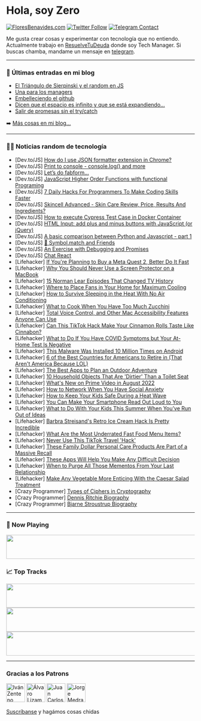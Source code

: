 # Hola, soy Zero

[![FloresBenavides.com](https://img.shields.io/website?down_message=oops&label=MiBlog&style=for-the-badge&up_message=online&url=https%3A%2F%2Ffloresbenavides.com)](https://floresbenavides.com) [![Twitter Follow](https://img.shields.io/twitter/follow/ZeroDragon?color=%231DA1F2&label=Follow&logo=twitter&logoColor=ffffff&style=for-the-badge)](https://twitter.com/zerodragon) [![Telegram Contact](https://img.shields.io/badge/escr%C3%ADbeme-ZeroDragon-%2326A5E4?style=for-the-badge&logo=telegram)](https://t.me/zerodragon)

Me gusta crear cosas y experimentar con tecnología que no entiendo.
Actualmente trabajo en [ResuelveTuDeuda](http://github.com/resuelve) donde soy Tech Manager.
Si buscas chamba, mandame un mensaje en [telegram](https://t.me/zerodragon).

---

### 📕 Últimas entradas en mi blog
<!-- BLOG-POST-LIST:START -->
- [El Triángulo de Sierpinski y el random en JS](https://floresbenavides.com/el-triangulo-de-sierpinski-y-el-random-en-js/)
- [Una para los managers](https://floresbenavides.com/una-para-los-managers/)
- [Embelleciendo el github](https://floresbenavides.com/embelleciendo-el-github/)
- [Dicen que el espacio es infinito y que se está expandiendo…](https://floresbenavides.com/dicen-que-el-espacio-es-infinito-y-que-se-esta-expandiendo/)
- [Salir de promesas sin el try/catch](https://floresbenavides.com/salir-de-promesas-sin-el-try-catch/)
<!-- BLOG-POST-LIST:END -->

➡️ [Más cosas en mi blog...](https://floresbenavides.com)

---

### 👨‍💻 Noticias random de tecnología
<!-- TECH-POSTS:START -->
- [Dev.to/JS] [How do I use JSON formatter extension in Chrome?](https://dev.to/professionalw0/how-do-i-use-json-formatter-extension-in-chrome-4iac)
- [Dev.to/JS] [Print to console - console.log&lpar;&rpar; and more](https://dev.to/tonmoydev/print-to-console-consolelog-and-more-4eca)
- [Dev.to/JS] [Let’s do fabform…](https://dev.to/nitinreddy3/lets-do-fabform-51bo)
- [Dev.to/JS] [JavaScript Higher Order Functions with functional Programing](https://dev.to/arunnithish/javascript-higher-order-functions-with-functional-programing-93k)
- [Dev.to/JS] [7 Daily Hacks For Programmers To Make Coding Skills Faster](https://dev.to/devsimc/7-daily-hacks-for-programmers-to-make-coding-skills-faster-a68)
- [Dev.to/JS] [Skincell Advanced - Skin Care Review, Price, Results And Ingredients?](https://dev.to/skincellfact1/skincell-advanced-skin-care-review-price-results-and-ingredients-11h4)
- [Dev.to/JS] [How to execute Cypress Test Case in Docker Container](https://dev.to/kailashpathak7/how-to-execute-cypress-test-case-in-docker-container-156i)
- [Dev.to/JS] [HTML Input: add plus and minus buttons with JavaScript &lpar;or jQuery&rpar;](https://dev.to/viktormorales/html-input-add-plus-and-minus-buttons-with-javascript-or-jquery-h2c)
- [Dev.to/JS] [A basic comparison between Python and Javascript - part 1](https://dev.to/caromarks/a-basic-comparison-between-python-and-javascript-part-1-27m7)
- [Dev.to/JS] [🧠 Symbol.match and Friends](https://dev.to/jcbhmr/symbolmatch-and-friends-3nmb)
- [Dev.to/JS] [An Exercise with Debugging and Promises](https://dev.to/msoup/an-exercise-with-debugging-and-promises-2m0p)
- [Dev.to/JS] [Chat React](https://dev.to/jesusalbarca/chat-react-10hm)
- [Lifehacker] [If You&#39;re Planning to Buy a Meta Quest 2, Better Do It Fast](https://lifehacker.com/if-youre-planning-to-buy-a-meta-quest-2-better-do-it-f-1849338662)
- [Lifehacker] [Why You Should Never Use a Screen Protector on a MacBook](https://lifehacker.com/why-you-should-never-use-a-screen-protector-on-a-macboo-1849338523)
- [Lifehacker] [15 Norman Lear Episodes That Changed TV History](https://lifehacker.com/15-norman-lear-episodes-that-changed-tv-history-1849337456)
- [Lifehacker] [Where to Place Fans in Your Home for Maximum Cooling](https://lifehacker.com/where-to-place-fans-in-your-home-for-maximum-cooling-1849338791)
- [Lifehacker] [How to Survive Sleeping in the Heat With No Air Conditioning](https://lifehacker.com/how-to-survive-sleeping-in-the-heat-with-no-air-conditi-1849338591)
- [Lifehacker] [What to Cook When You Have Too Much Zucchini](https://lifehacker.com/what-to-cook-when-you-have-too-much-zucchini-1849338829)
- [Lifehacker] [Total Voice Control, and Other Mac Accessibility Features Anyone Can Use](https://lifehacker.com/total-voice-control-and-other-mac-accessibility-featur-1849337914)
- [Lifehacker] [Can This TikTok Hack Make Your Cinnamon Rolls Taste Like Cinnabon?](https://lifehacker.com/can-this-tiktok-hack-make-your-cinnamon-rolls-taste-lik-1849338141)
- [Lifehacker] [What to Do If You Have COVID Symptoms but Your At-Home Test Is Negative](https://lifehacker.com/what-to-do-if-you-have-covid-symptoms-but-your-at-home-1849338479)
- [Lifehacker] [This Malware Was Installed 10 Million Times on Android](https://lifehacker.com/this-malware-was-installed-10-million-times-on-android-1849337396)
- [Lifehacker] [6 of the Best Countries for Americans to Retire in &lpar;That Aren&#39;t America Because LOL&rpar;](https://lifehacker.com/6-of-the-best-countries-for-americans-to-retire-in-tha-1849337427)
- [Lifehacker] [The Best Apps to Plan an Outdoor Adventure](https://lifehacker.com/the-best-apps-to-plan-an-outdoor-adventure-1849336541)
- [Lifehacker] [10 Household Objects That Are &#39;Dirtier&#39; Than a Toilet Seat](https://lifehacker.com/10-household-objects-that-are-dirtier-than-a-toilet-sea-1849335524)
- [Lifehacker] [What&#39;s New on Prime Video in August 2022](https://lifehacker.com/whats-new-on-prime-video-in-august-2022-1849337437)
- [Lifehacker] [How to Network When You Have Social Anxiety](https://lifehacker.com/how-to-network-when-you-have-social-anxiety-1849335852)
- [Lifehacker] [How to Keep Your Kids Safe During a Heat Wave](https://lifehacker.com/how-to-keep-your-kids-safe-during-a-heat-wave-1849334729)
- [Lifehacker] [You Can Make Your Smartphone Read Out Loud to You](https://lifehacker.com/you-can-make-your-smartphone-read-out-loud-to-you-1849333216)
- [Lifehacker] [What to Do With Your Kids This Summer When You’ve Run Out of Ideas](https://lifehacker.com/what-to-do-with-your-kids-this-summer-when-you-ve-run-o-1849332390)
- [Lifehacker] [Barbra Streisand&#39;s Retro Ice Cream Hack Is Pretty Incredible](https://lifehacker.com/barbra-streisands-retro-ice-cream-hack-is-pretty-incred-1849335394)
- [Lifehacker] [What Are the Most Underrated Fast Food Menu Items?](https://lifehacker.com/what-are-the-most-underrated-fast-food-menu-items-1849332459)
- [Lifehacker] [Never Use This TikTok Travel &#39;Hack&#39;](https://lifehacker.com/never-use-this-tiktok-travel-hack-1849333796)
- [Lifehacker] [These Family Dollar Personal Care Products Are Part of a Massive Recall](https://lifehacker.com/these-family-dollar-personal-care-products-are-part-of-1849334059)
- [Lifehacker] [These Apps Will Help You Make Any Difficult Decision](https://lifehacker.com/these-apps-will-help-you-make-any-difficult-decision-1849334264)
- [Lifehacker] [When to Purge All Those Mementos From Your Last Relationship](https://lifehacker.com/when-to-purge-all-those-mementos-from-your-last-relatio-1849200671)
- [Lifehacker] [Make Any Vegetable More Enticing With the Caesar Salad Treatment](https://lifehacker.com/make-any-vegetable-more-enticing-with-the-caesar-salad-1849332871)
- [Crazy Programmer] [Types of Ciphers in Cryptography](https://www.thecrazyprogrammer.com/2022/07/types-of-ciphers-in-cryptography.html)
- [Crazy Programmer] [Dennis Ritchie Biography](https://www.thecrazyprogrammer.com/2022/07/dennis-ritchie-biography.html)
- [Crazy Programmer] [Bjarne Stroustrup Biography](https://www.thecrazyprogrammer.com/2022/07/bjarne-stroustrup-biography.html)<!-- TECH-POSTS:END -->

---

### 🎵 Now Playing
<a href="https://spotify-now-playing-dun.vercel.app/now-playing?open"><img src="https://spotify-now-playing-dun.vercel.app/now-playing" width="540" height="64"></a>

### 📈 Top Tracks
<a href="https://spotify-now-playing-dun.vercel.app/top-tracks?i=1&open"><img src="https://spotify-now-playing-dun.vercel.app/top-tracks?i=1" width="540" height="64"></a>
<a href="https://spotify-now-playing-dun.vercel.app/top-tracks?i=2&open"><img src="https://spotify-now-playing-dun.vercel.app/top-tracks?i=2" width="540" height="64"></a>
<a href="https://spotify-now-playing-dun.vercel.app/top-tracks?i=3&open"><img src="https://spotify-now-playing-dun.vercel.app/top-tracks?i=3" width="540" height="64"></a>

---

### Gracias a los Patrons
[<img src="https://avatars.githubusercontent.com/u/243380?v=4" alt="Iván Zenteno" width="50px">](https://github.com/k001) [<img src="https://avatars.githubusercontent.com/u/19955639?v=4" alt="Álvaro Lizama" width="50px">](https://github.com/alvarolizama) [<img src="https://avatars.githubusercontent.com/u/2718753?v=4" alt="Juan Carlos Ruiz" width="50px">](https://github.com/JuanCrg90) [<img src="https://avatars.githubusercontent.com/u/37025?v=4" alt="Jorge Medrano" width="50px">](https://github.com/h1pp1e) 

[Suscríbanse](https://www.patreon.com/zerodragon) y hagámos cosas chidas
